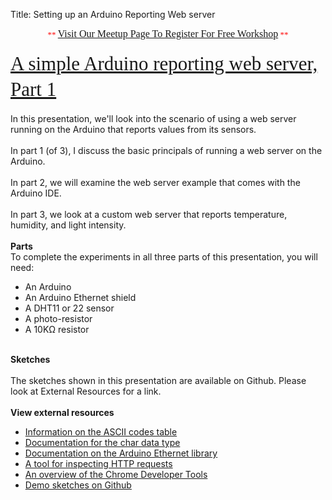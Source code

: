 Title: Setting up an Arduino Reporting Web server



<div class="jumbotron">
<div class="container-fluid">
<h2 class="section-title" data-lecture-id="276224" data-lecture-url="/courses/arduino-sbs/lectures/276224" data-next-lecture-id="276225" data-next-lecture-url="/courses/arduino-sbs/lectures/276225" data-previous-lecture-id="276222" data-previous-lecture-url="/courses/arduino-sbs/lectures/276222" id="lecture_heading" style="box-sizing: border-box; color: #333333; font-family: proxima; font-size: 31px; line-height: 41px; margin-bottom: 18px; margin-top: 10px; text-align: center;">
<span style="color: red; font-family: 'Times New Roman'; font-size: small; font-weight: normal; line-height: normal;">**&nbsp;</span><a href="http://www.meetup.com/HackerSpaceTech/" rel="nofollow" style="font-family: 'Times New Roman'; font-size: medium; font-weight: normal; line-height: normal; text-align: center;" target="_blank">Visit Our Meetup Page To Register For Free Workshop</a><span style="color: red; font-family: 'Times New Roman'; font-size: small; font-weight: normal; line-height: normal;">&nbsp;**</span></h2>
<h2 class="section-title" data-lecture-id="276224" data-lecture-url="/courses/arduino-sbs/lectures/276224" data-next-lecture-id="276225" data-next-lecture-url="/courses/arduino-sbs/lectures/276225" data-previous-lecture-id="276222" data-previous-lecture-url="/courses/arduino-sbs/lectures/276222" id="lecture_heading" style="box-sizing: border-box; color: #333333; font-family: Proxima; font-size: 31px; line-height: 41px; margin-bottom: 18px; margin-top: 10px;">
<span style="font-weight: normal;"><a href="http://txplore.tv/courses/arduino-sbs/lectures/276224?affcode=6107_xiz8dp9c" rel="nofollow" target="_blank">A simple Arduino reporting web server, Part 1</a></span></h2>
In this presentation, we'll look into the scenario of using a web server running on the Arduino that reports values from its sensors.<br />
<br />
In part 1 (of 3), I discuss the basic principals of running a web server on the Arduino.<br />
<br />
In part 2, we will examine the web server example that comes with the Arduino IDE.<br />
<br />
In part 3, we look at a custom web server that reports temperature, humidity, and light intensity.<br />
<br />
<b>Parts</b><br />
To complete the experiments in all three parts of this presentation, you will need:<br />
<ul>
<li>An Arduino</li>
<li>An Arduino Ethernet shield</li>
<li>A DHT11 or 22 sensor</li>
<li>A photo-resistor</li>
<li>A 10KΩ resistor</li>
</ul>
<br />
<b>Sketches</b><br />
<br />
The sketches shown in this presentation are available on Github. Please look at External Resources for a link.<br />
<div>
<b><br />View external resources</b><br />
<ul>
<li><a href="http://ascii.cl/">Information on the ASCII codes table</a></li>
<li><a href="http://www.arduino.cc/en/Reference/Char">Documentation for the char data type</a></li>
<li><a href="http://www.arduino.cc/en/Reference/Ethernet">Documentation on the Arduino Ethernet library</a></li>
<li><a href="http://requestb.in/">A tool for inspecting HTTP requests</a></li>
<li><a href="https://developer.chrome.com/devtools">An overview of the Chrome Developer Tools</a></li>
<li><a href="https://github.com/futureshocked/arduino_sbs/tree/master/A%20reporting%20web%20server">Demo sketches on Github</a></li>
</ul>
</div>

</div></div>